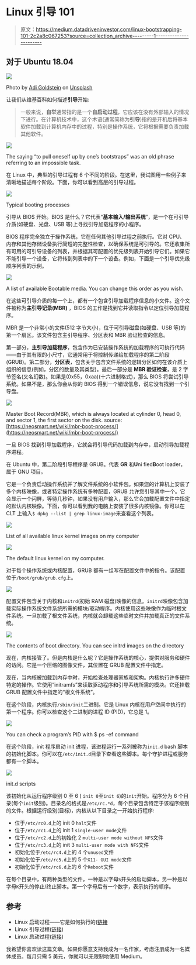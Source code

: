 # Linux 引导 101

> 原文：<https://medium.datadriveninvestor.com/linux-bootstrapping-101-2c2a8c067253?source=collection_archive---------1----------------------->

## 对于 Ubuntu 18.04

![](img/df5950712088d0471df3da5a5a4980a9.png)

Photo by [Adi Goldstein](https://unsplash.com/@adigold1?utm_source=unsplash&utm_medium=referral&utm_content=creditCopyText) on [Unsplash](https://unsplash.com/s/photos/start?utm_source=unsplash&utm_medium=referral&utm_content=creditCopyText)

让我们从维基百科如何描述**引导**开始:

> 一般来说，**自举**通常指的是一个**自启动过程**，它应该在没有外部输入的情况下进行。在计算机技术中，这个术语(通常简称为**引导**)指的是开机后将基本软件加载到计算机内存中的过程，特别是操作系统，它将根据需要负责加载其他软件。

![](img/9f2a481fddbc3a083eb96efd2efd31d2.png)

The saying “to pull oneself up by one’s bootstraps” was an old phrase referring to an impossible task.

在 Linux 中，典型的引导过程有 6 个不同的阶段。在这里，我试图用一些例子来清晰地描述每个阶段。下面，你可以看到高层的引导过程。

![](img/0fb6f7fe3df6d7b55588905a61f95f22.png)

Typical booting processes

引导从 BIOS 开始。BIOS 是什么？它代表“**基本输入/输出系统**”，是一个在可引导介质(如硬盘、光盘、USB 等)上寻找引导加载程序的小程序。

BIOS 程序完全独立于操作系统，它在任何其他引导过程之前执行。它对 CPU、内存和其他存储设备执行简短的完整性检查，以确保系统是可引导的。它还收集所有可用的可引导设备的列表，并根据其可配置的优先级列表开始引导它们。如果它不能引导一个设备，它将转到列表中的下一个设备。例如，下面是一个引导优先级顺序列表的示例。

![](img/be60507222e55e02b3290ca6e188e8ed.png)

A list of available Bootable media. You can change this order as you wish.

在这些可引导介质的每一个上，都有一个包含引导加载程序信息的小文件。这个文件被称为**主引导记录(MBR)** ，BIOS 的工作是找到它并读取指令以定位引导加载程序。

MBR 是一个非常小的文件(512 字节大小)，位于可引导磁盘(如硬盘、USB 等)的第一个扇区。该文件包含主引导程序、分区表和 MBR 验证检查的信息。

第一部分，**主引导加载程序**，包含作为已安装操作系统的加载程序的可执行代码——由于其有限的小尺寸，它通常用于将控制传递给加载程序的第二阶段(GRUB)。第二部分，**分区表**，包含关于包含文件系统的逻辑分区如何在该介质上组织的信息(例如，分区的数量及其类型)。最后一部分是 **MBR 验证检查**，是 2 字节签名(又名幻数)。如果是(0x55，0xaa)(十六进制格式)，那么 BIOS 将尝试引导系统。如果不是，那么你会从你的 BIOS 得到一个错误信息，说它没有找到一个引导盘。

![](img/1947ae46f1fab9cf598f6895108acbfe.png)

Master Boot Record(MBR), which is always located at cylinder 0, head 0, and sector 1, the first sector on the disk. source: [https://neosmart.net/wiki/mbr-boot-process/](https://neosmart.net/wiki/mbr-boot-process/)

一旦 BIOS 找到引导加载程序，它就会将引导代码加载到内存中，启动引导加载程序进程。

在 Ubuntu 中，第二阶段引导程序是 GRUB。代表 **GR** 和**U**ni fied**B**oot loader，属于 GNU 项目。

它是一个负责启动操作系统并了解文件系统的小软件包。如果您的计算机上安装了多个内核映像，或者特定操作系统有多种配置，GRUB 允许您引导其中一个。它会显示一个闪屏，等待几秒钟，如果没有用户输入，那么它会加载配置文件中指定的默认内核映像。下面，你可以看到我的电脑上安装了很多内核镜像。你可以在 CLT 上输入`$ dpkg --list | grep linux-image`来查看这个列表。

![](img/9f250402f08cdf62d789b85b8c2da7b3.png)

List of all available linux kernel images on my computer

![](img/20fc34f980e5af757e9d68aa3d7c2dfb.png)

The default linux kernel on my computer.

对于每个操作系统或内核配置，GRUB 都有一组写在配置文件中的指令。该配置位于`/boot/grub/grub.cfg`上。

![](img/8bface81f42d1fe1e6a5bc5f6fd42ead.png)

配置文件包含关于内核和`initrd`(初始 RAM 磁盘)映像的信息。`initrd`映像包含加载实际操作系统文件系统所需的模块/驱动程序。内核使用这些映像作为临时根文件系统。一旦加载了根文件系统，内核就会卸载这些临时文件并加载真正的文件系统。

![](img/c4f1db34cbf2c0ff365690baa217c413.png)

The contents of boot directory. You can see initrd images on the directory

现在，内核接管了。但是内核是什么呢？它是操作系统的核心，提供对服务和硬件的访问。它是一个压缩的图像文件，其位置在 GRUB 配置文件中指定。

现在，当内核被加载到内存中时，开始检查处理器家族和架构。内核执行许多硬件特定的操作。它使用“initramfs”来读取驱动程序和引导系统所需的模块。它还挂载 GRUB 配置文件中指定的“根文件系统”。

在这个阶段，内核执行`/sbin/init`二进制。它是 Linux 内核在用户空间中执行的第一个程序。你可以检查这个二进制的进程 ID (PID)，它总是 1。

![](img/c5e8537bc62033a201a50cfd14fafb8f.png)

You can check a program’s PID with $ ps -ef command

在这个阶段，init 程序启动 init 进程，该进程运行一系列被称为`init.d` bash 脚本的初始化脚本。你可以在`/etc/init.d`目录下查看这些脚本。每个守护进程或服务都有一个脚本。

![](img/660fa4bfe2491e7a5f7ede2ed5e136a2.png)

init.d scripts

该初始化从运行程序级别 0 至 6 ( `init 0`至`init 6`)的`init`开始。程序分为 6 个目录(每个`init`级别)。目录名的格式是`/etc/rc.*d`，每个目录包含特定于该程序级别的文件。根据运行级别(目标)，内核从以下目录之一开始执行程序:

*   位于`/etc/rc0.d`上的 init 0 `halt`文件
*   位于`/etc/rc1.d`上的 init 1 `single-user mode`文件
*   位于`/etc/rc2.d`上的初始化 2 `multi-user mode without NFS`文件
*   位于`/etc/rc3.d`上的 init 3 `multi-user mode with NFS`文件
*   初始化位于`/etc/rc4.d`上的 4 个`unused`文件
*   初始化位于`/etc/rc5.d`上的 5 个`X11- GUI mode`文件
*   初始化位于`/etc/rc6.d`上的 6 个`Reboot`文件

在每个目录中，有两种类型的文件，一种是以字母`S`开头的启动脚本，另一种是以字母`K`开头的停止/终止脚本。第一个字母后有一个数字，表示执行的顺序。

## 参考

*   Linux 启动过程——它是如何执行的([链接](https://medium.com/linux-point/linux-boot-process-how-it-executes-2089c0b2c648)
*   Linux 引导过程([链接](https://medium.com/the-devops-journey/linux-booting-process-a43554dc72cd))
*   Linux 启动过程([链接](https://medium.com/@genexu/linux-booting-process-f7d1f8574580))

我希望你喜欢读这篇文章。如果你愿意支持我成为一名作家，考虑注册成为一名媒体成员。每月只需 5 美元，你就可以无限制地使用 Medium。